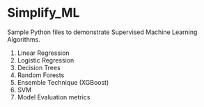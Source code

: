 # Simplify_ML
Sample Python files to demonstrate Supervised Machine Learning Algorithms.
1. Linear Regression
2. Logistic Regression
3. Decision Trees
4. Random Forests
5. Ensemble Technique (XGBoost)
6. SVM
7. Model Evaluation metrics
